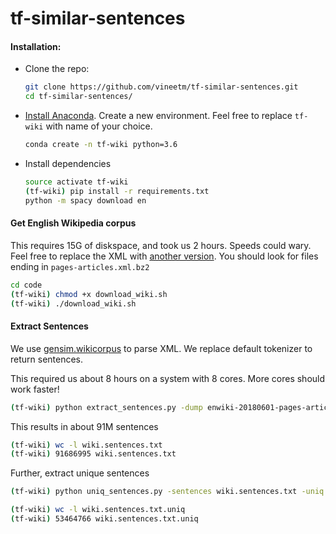 # tf-similar-sentences

#### Installation:
* Clone the repo:
    ```bash
    git clone https://github.com/vineetm/tf-similar-sentences.git
    cd tf-similar-sentences/
    ```
    
* [Install Anaconda](https://www.anaconda.com/download/#macos). Create a new environment. Feel free to replace `tf-wiki` with name of your choice.    
    ```bash
    conda create -n tf-wiki python=3.6
    ```
    
* Install dependencies    
    ``` bash
    source activate tf-wiki
    (tf-wiki) pip install -r requirements.txt
    python -m spacy download en
    ```

#### Get English Wikipedia corpus 
This requires 15G of diskspace, and took us 2 hours. Speeds could wary. Feel free to replace the XML with [another version](https://dumps.wikimedia.org/enwiki/). You should look for files ending in `pages-articles.xml.bz2`
    
```bash
cd code
(tf-wiki) chmod +x download_wiki.sh
(tf-wiki) ./download_wiki.sh
```

#### Extract Sentences 
We use [gensim.wikicorpus](https://radimrehurek.com/gensim/corpora/wikicorpus.html) to parse XML. We replace default tokenizer to return sentences.

This required us about 8 hours on a system with 8 cores. More cores should work faster!
```bash
(tf-wiki) python extract_sentences.py -dump enwiki-20180601-pages-articles.xml.bz2 -text wiki.sentences.txt 
```
This results in about 91M sentences
```bash
(tf-wiki) wc -l wiki.sentences.txt
(tf-wiki) 91686995 wiki.sentences.txt
```

Further, extract unique sentences
```bash
(tf-wiki) python uniq_sentences.py -sentences wiki.sentences.txt -uniq wiki.sentences.txt.uniq  
```
```bash
(tf-wiki) wc -l wiki.sentences.txt.uniq
(tf-wiki) 53464766 wiki.sentences.txt.uniq
```